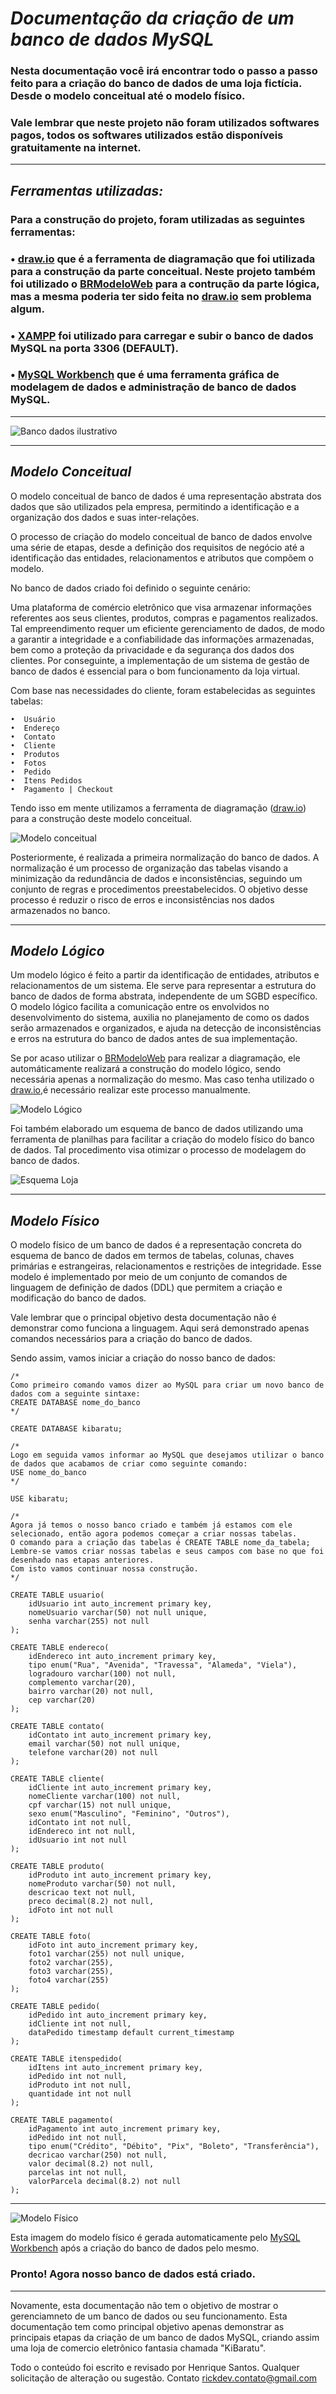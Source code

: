 # _Documentação da criação de um banco de dados MySQL_
### Nesta documentação você irá encontrar todo o passo a passo feito para a criação do banco de dados de uma loja fictícia. Desde o modelo conceitual até o modelo físico.
### Vale lembrar que neste projeto não foram utilizados softwares pagos, todos os softwares utilizados estão disponíveis gratuitamente na internet.

--------

## _Ferramentas utilizadas:_
### Para a construção do projeto, foram utilizadas as seguintes ferramentas:
###  • [draw.io](https://app.diagrams.net/) que é a ferramenta de diagramação que foi utilizada para a construção da parte conceitual. Neste projeto também foi utilizado o  [BRModeloWeb](https://www.brmodeloweb.com/lang/pt-br/index.html) para a contrução da parte lógica, mas a mesma poderia ter sido feita no [draw.io](https://app.diagrams.net/) sem problema algum.
### • [XAMPP](https://www.apachefriends.org/pt_br/index.html) foi utilizado para carregar e subir o banco de dados MySQL na porta 3306 (DEFAULT).
### • [MySQL Workbench](https://www.mysql.com/products/workbench/) que é uma ferramenta gráfica de modelagem de dados e administração de banco de dados MySQL.

--------

![Banco dados ilustrativo](bancowp.png)

--------

## _Modelo Conceitual_
O modelo conceitual de banco de dados é uma representação abstrata dos dados que são utilizados pela empresa, permitindo a identificação e a organização dos dados e suas inter-relações.

O processo de criação do modelo conceitual de banco de dados envolve uma série de etapas, desde a definição dos requisitos de negócio até a identificação das entidades, relacionamentos e atributos que compõem o modelo. 

No banco de dados criado foi definido o seguinte cenário:

Uma plataforma de comércio eletrônico que visa armazenar informações referentes aos seus clientes, produtos, compras e pagamentos realizados. Tal empreendimento requer um eficiente gerenciamento de dados, de modo a garantir a integridade e a confiabilidade das informações armazenadas, bem como a proteção da privacidade e da segurança dos dados dos clientes. Por conseguinte, a implementação de um sistema de gestão de banco de dados é essencial para o bom funcionamento da loja virtual.

Com base nas necessidades do cliente, foram estabelecidas as seguintes tabelas:

    •  Usuário
    •  Endereço
    •  Contato
    •  Cliente
    •  Produtos
    •  Fotos
    •  Pedido
    •  Itens Pedidos
    •  Pagamento | Checkout

Tendo isso em mente utilizamos a ferramenta de diagramação ([draw.io](https://app.diagrams.net/)) para a construção deste modelo conceitual.

![Modelo conceitual](modeloconceitual2.png)

Posteriormente, é realizada a primeira normalização do banco de dados. A normalização é um processo de organização das tabelas visando a minimização da redundância de dados e inconsistências, seguindo um conjunto de regras e procedimentos preestabelecidos. O objetivo desse processo é reduzir o risco de erros e inconsistências nos dados armazenados no banco.

--------

## _Modelo Lógico_
Um modelo lógico é feito a partir da identificação de entidades, atributos e relacionamentos de um sistema. Ele serve para representar a estrutura do banco de dados de forma abstrata, independente de um SGBD específico. O modelo lógico facilita a comunicação entre os envolvidos no desenvolvimento do sistema, auxilia no planejamento de como os dados serão armazenados e organizados, e ajuda na detecção de inconsistências e erros na estrutura do banco de dados antes de sua implementação.

Se por acaso utilizar o [BRModeloWeb](https://www.brmodeloweb.com/lang/pt-br/index.html) para realizar a diagramação, ele automáticamente realizará a construção do modelo lógico, sendo necessária apenas a normalização do mesmo. Mas caso tenha utilizado o [draw.io](https://app.diagrams.net/),é necessário realizar este processo manualmente.

![Modelo Lógico](modelologico.png)

Foi também elaborado um esquema de banco de dados utilizando uma ferramenta de planilhas para facilitar a criação do modelo físico do banco de dados. Tal procedimento visa otimizar o processo de modelagem do banco de dados.

![Esquema Loja](esquemabancoloja.png)

--------

## _Modelo Físico_
O modelo físico de um banco de dados é a representação concreta do esquema de banco de dados em termos de tabelas, colunas, chaves primárias e estrangeiras, relacionamentos e restrições de integridade. Esse modelo é implementado por meio de um conjunto de comandos de linguagem de definição de dados (DDL) que permitem a criação e modificação do banco de dados. 

Vale lembrar que o principal objetivo desta documentação não é demonstrar como funciona a linguagem. Aqui será demonstrado apenas comandos necessários para a criação do banco de dados. 

Sendo assim, vamos iniciar a criação do nosso banco de dados:
```
/* 
Como primeiro comando vamos dizer ao MySQL para criar um novo banco de dados com a seguinte sintaxe:
CREATE DATABASE nome_do_banco
*/
```
```
CREATE DATABASE kibaratu;
```
```
/*
Logo em seguida vamos informar ao MySQL que desejamos utilizar o banco de dados que acabamos de criar como seguinte comando:
USE nome_do_banco
*/
```
```
USE kibaratu;
```
```
/*
Agora já temos o nosso banco criado e também já estamos com ele selecionado, então agora podemos começar a criar nossas tabelas.
O comando para a criação das tabelas é CREATE TABLE nome_da_tabela;
Lembre-se vamos criar nossas tabelas e seus campos com base no que foi desenhado nas etapas anteriores.
Com isto vamos continuar nossa construção. 
*/
```
```
CREATE TABLE usuario(
    idUsuario int auto_increment primary key,
    nomeUsuario varchar(50) not null unique,
    senha varchar(255) not null
);
```
```
CREATE TABLE endereco(
    idEndereco int auto_increment primary key,
    tipo enum("Rua", "Avenida", "Travessa", "Alameda", "Viela"),
    logradouro varchar(100) not null,
    complemento varchar(20),
    bairro varchar(20) not null,
    cep varchar(20)
);
```
```
CREATE TABLE contato(
    idContato int auto_increment primary key,
    email varchar(50) not null unique,
    telefone varchar(20) not null
);
```
```
CREATE TABLE cliente(
    idCliente int auto_increment primary key,
    nomeCliente varchar(100) not null,
    cpf varchar(15) not null unique,
    sexo enum("Masculino", "Feminino", "Outros"),
    idContato int not null,
    idEndereco int not null,
    idUsuario int not null
);
```
```
CREATE TABLE produto(
    idProduto int auto_increment primary key,
    nomeProduto varchar(50) not null,
    descricao text not null,
    preco decimal(8.2) not null,
    idFoto int not null
);
```
```
CREATE TABLE foto(
    idFoto int auto_increment primary key,
    foto1 varchar(255) not null unique,
    foto2 varchar(255),
    foto3 varchar(255),
    foto4 varchar(255)
);
```
```
CREATE TABLE pedido(
    idPedido int auto_increment primary key,
    idCliente int not null,
    dataPedido timestamp default current_timestamp
);
```
```
CREATE TABLE itenspedido(
    idItens int auto_increment primary key,
    idPedido int not null,
    idProduto int not null,
    quantidade int not null
);
```
```
CREATE TABLE pagamento(
    idPagamento int auto_increment primary key,
    idPedido int not null,
    tipo enum("Crédito", "Débito", "Pix", "Boleto", "Transferência"),
    decricao varchar(250) not null,
    valor decimal(8.2) not null,
    parcelas int not null,
    valorParcela decimal(8.2) not null
);
```

-----

![Modelo Físico](modelofisico1.2.png)

Esta imagem do modelo físico é gerada automaticamente pelo [MySQL Workbench](https://www.mysql.com/products/workbench/) após a criação do banco de dados pelo mesmo.

### Pronto! Agora nosso banco de dados está criado.

------

Novamente, esta documentação não tem o objetivo de mostrar o gerenciamneto de um banco de dados ou seu funcionamento. Esta documentação tem como principal objetivo apenas demonstrar as principais etapas da criação de um banco de dados MySQL, criando assim uma loja de comercio eletrônico fantasia chamada "KiBaratu".

Todo o conteúdo foi escrito e revisado por Henrique Santos. Qualquer solicitação de alteração ou sugestão. Contato rickdev.contato@gmail.com
